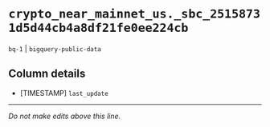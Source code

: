 # `crypto_near_mainnet_us._sbc_25158731d5d44cb4a8df21fe0ee224cb`
`bq-1` | `bigquery-public-data`

## Column details
* [TIMESTAMP] `last_update`

-------------------------------------------------------------------------------
*Do not make edits above this line.*
